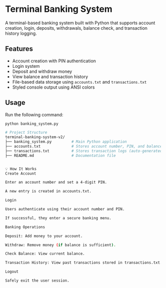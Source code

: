 # Terminal Banking System

A terminal-based banking system built with Python that supports account creation, login, deposits, withdrawals, balance check, and transaction history logging.

## Features

- Account creation with PIN authentication
- Login system
- Deposit and withdraw money
- View balance and transaction history
- File-based data storage using `accounts.txt` and `transactions.txt`
- Styled console output using ANSI colors

## Usage

Run the following command:

```bash
python banking_system.py

# Project Structure
terminal-banking-system-v2/
├── banking_system.py         # Main Python application
├── accounts.txt              # Stores account number, PIN, and balance (auto-generated)
├── transactions.txt          # Stores transaction logs (auto-generated)
├── README.md                 # Documentation file


💡 How It Works
Create Account

Enter an account number and set a 4-digit PIN.

A new entry is created in accounts.txt.

Login

Users authenticate using their account number and PIN.

If successful, they enter a secure banking menu.

Banking Operations

Deposit: Add money to your account.

Withdraw: Remove money (if balance is sufficient).

Check Balance: View current balance.

Transaction History: View past transactions stored in transactions.txt.

Logout

Safely exit the user session.
